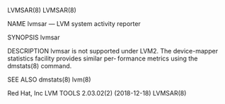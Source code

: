 LVMSAR(8)                                                                                    LVMSAR(8)

NAME
       lvmsar — LVM system activity reporter

SYNOPSIS
       lvmsar

DESCRIPTION
       lvmsar is not supported under LVM2. The device-mapper statistics facility provides similar per‐
       formance metrics using the dmstats(8) command.

SEE ALSO
       dmstats(8) lvm(8)

Red Hat, Inc                       LVM TOOLS 2.03.02(2) (2018-12-18)                         LVMSAR(8)
